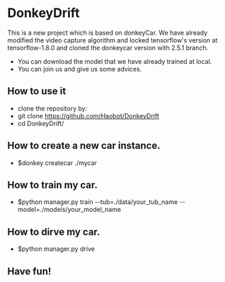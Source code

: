 # DonkeyDrift
This is a new project which is based on donkeyCar.
We have already modified the video capture algorithm and locked tensorflow's version at tensorflow-1.8.0 and cloned the donkeycar version with 2.5.1 branch.
* You can download the model that we have already trained at local.
* You can join us and give us some advices. 
## How to use it
* clone the repository by:
* git clone https://github.com/Haobot/DonkeyDrift
* cd DonkeyDrift/
## How to create a new car instance. 
*  $donkey createcar ./mycar
## How to train my car.
* $python manager.py train --tub=./data/your_tub_name --model=./models/your_model_name
## How to dirve my car.
* $python manager.py drive 
## Have fun!

